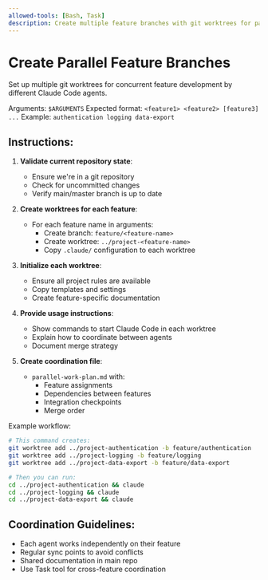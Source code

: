 ```yaml
---
allowed-tools: [Bash, Task]
description: Create multiple feature branches with git worktrees for parallel development
---
```


# Create Parallel Feature Branches

Set up multiple git worktrees for concurrent feature development by different Claude Code agents.

Arguments: `$ARGUMENTS`
Expected format: `<feature1> <feature2> [feature3] ...`
Example: `authentication logging data-export`

## Instructions:

1. **Validate current repository state**:
   - Ensure we're in a git repository
   - Check for uncommitted changes
   - Verify main/master branch is up to date

2. **Create worktrees for each feature**:
   - For each feature name in arguments:
     - Create branch: `feature/<feature-name>`
     - Create worktree: `../project-<feature-name>`
     - Copy `.claude/` configuration to each worktree

3. **Initialize each worktree**:
   - Ensure all project rules are available
   - Copy templates and settings
   - Create feature-specific documentation

4. **Provide usage instructions**:
   - Show commands to start Claude Code in each worktree
   - Explain how to coordinate between agents
   - Document merge strategy

5. **Create coordination file**:
   - `parallel-work-plan.md` with:
     - Feature assignments
     - Dependencies between features
     - Integration checkpoints
     - Merge order

Example workflow:
```bash
# This command creates:
git worktree add ../project-authentication -b feature/authentication
git worktree add ../project-logging -b feature/logging
git worktree add ../project-data-export -b feature/data-export

# Then you can run:
cd ../project-authentication && claude
cd ../project-logging && claude  
cd ../project-data-export && claude
```

## Coordination Guidelines:

- Each agent works independently on their feature
- Regular sync points to avoid conflicts
- Shared documentation in main repo
- Use Task tool for cross-feature coordination